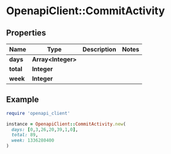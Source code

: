# OpenapiClient::CommitActivity

## Properties

| Name | Type | Description | Notes |
| ---- | ---- | ----------- | ----- |
| **days** | **Array&lt;Integer&gt;** |  |  |
| **total** | **Integer** |  |  |
| **week** | **Integer** |  |  |

## Example

```ruby
require 'openapi_client'

instance = OpenapiClient::CommitActivity.new(
  days: [0,3,26,20,39,1,0],
  total: 89,
  week: 1336280400
)
```

